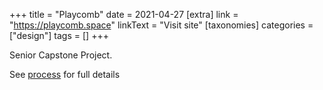 +++
title = "Playcomb"
date = 2021-04-27
[extra]
link = "https://playcomb.space"
linkText = "Visit site"
[taxonomies]
categories = ["design"]
tags = []
+++

Senior Capstone Project. 

See [process](https://playcomb-process.netlify.app) for full details